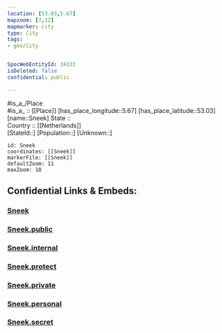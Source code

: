 ```yaml
---
location: [53.03,5.67] 
mapzoom: [7,12] 
mapmarker: city 
type: City
tags:
- geo/City


SpocWebEntityId: 34333
isDeleted: false
confidential: public

---
```

#is_a_/Place  
#is_a_ :: [[Place]] 
[has_place_longitude::5.67] 
[has_place_latitude::53.03] 
[name::Sneek] 
State ::  
Country :: [[Netherlands]]  
[StateId::] 
[Population::] 
[Unknown::] 


```leaflet
id: Sneek
coordinates: [[Sneek]] 
markerFile: [[Sneek]] 
defaultZoom: 11 
maxZoom: 18
```


## Confidential Links & Embeds: 

### [Sneek](/_Standards/Earth/Continent/Europe/Europe~West/Netherlands/Provinces~Netherlands/Friesland/City/Sneek.md) 

### [Sneek.public](/_public/Earth/Continent/Europe/Europe~West/Netherlands/Provinces~Netherlands/Friesland/City/Sneek.public.md) 

### [Sneek.internal](/_internal/Earth/Continent/Europe/Europe~West/Netherlands/Provinces~Netherlands/Friesland/City/Sneek.internal.md) 

### [Sneek.protect](/_protect/Earth/Continent/Europe/Europe~West/Netherlands/Provinces~Netherlands/Friesland/City/Sneek.protect.md) 

### [Sneek.private](/_private/Earth/Continent/Europe/Europe~West/Netherlands/Provinces~Netherlands/Friesland/City/Sneek.private.md) 

### [Sneek.personal](/_personal/Earth/Continent/Europe/Europe~West/Netherlands/Provinces~Netherlands/Friesland/City/Sneek.personal.md) 

### [Sneek.secret](/_secret/Earth/Continent/Europe/Europe~West/Netherlands/Provinces~Netherlands/Friesland/City/Sneek.secret.md)

